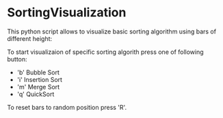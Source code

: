 # SortingVisualization

This python script allows to visualize basic sorting algorithm using bars of different height:

To start visualizaion of specific sorting algorith press one of following button:
- 'b' Bubble Sort
- 'i' Insertion Sort
- 'm' Merge Sort
- 'q' QuickSort

To reset bars to random position press 'R'.

